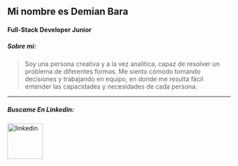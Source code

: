 ## Mi nombre es Demian Bara

#### Full-Stack Developer Junior

##### Sobre mi:
> Soy una persona creativa y a la vez analítica, capaz de resolver un problema de diferentes formas. Me siento cómodo tomando decisiones y trabajando en equipo, en donde me resulta fácil entender las capacidades y necesidades de cada persona.


------------


##### Buscame En Linkedin:
<a href="https://www.linkedin.com/in/demianbara/">
<img src="https://camo.githubusercontent.com/28bbd2596707954793abeff9eb24d343c1c78b7bf184b90294b4b190c6097a65/68747470733a2f2f63646e2e6a7364656c6976722e6e65742f6e706d2f73696d706c652d69636f6e7340332e302e312f69636f6e732f6c696e6b6564696e2e737667" alt="linkedin" width="80"/>
</a>

